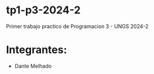 # tp1-p3-2024-2
Primer trabajo practico de Programacion 3 - UNGS 2024-2

# Integrantes:
- Dante Melhado
